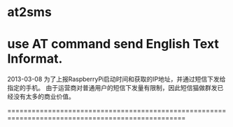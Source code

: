 at2sms
======

use AT command send English Text Informat.
==================================================================================================
2013-03-08	为了上报RaspberryPi启动时间和获取的IP地址，并通过短信下发给指定的手机。
		由于运营商对普通用户的短信下发量有限制，因此短信猫做群发已经没有太多的商业价值。


==================================================================================================
